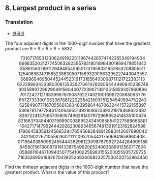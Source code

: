 ## 8. Largest product in a series

### Translation
* [한국어](./translation-ko.md)

The four adjacent digits in the 1000-digit number that have the greatest product are 9 &times; 9 &times; 8 &times; 9 = 5832.

<p align="center">
  73167176531330624919225119674426574742355349194934<br>
  96983520312774506326239578318016984801869478851843<br>
  85861560789112949495459501737958331952853208805511<br>
  12540698747158523863050715693290963295227443043557<br>
  66896648950445244523161731856403098711121722383113<br>
  62229893423380308135336276614282806444486645238749<br>
  30358907296290491560440772390713810515859307960866<br>
  70172427121883998797908792274921901699720888093776<br>
  65727333001053367881220235421809751254540594752243<br>
  52584907711670556013604839586446706324415722155397<br>
  53697817977846174064955149290862569321978468622482<br>
  83972241375657056057490261407972968652414535100474<br>
  82166370484403199890008895243450658541227588666881<br>
  16427171479924442928230863465674813919123162824586<br>
  17866458359124566529476545682848912883142607690042<br>
  24219022671055626321111109370544217506941658960408<br>
  07198403850962455444362981230987879927244284909188<br>
  84580156166097919133875499200524063689912560717606<br>
  05886116467109405077541002256983155200055935729725<br>
  71636269561882670428252483600823257530420752963450
</p>

Find the thirteen adjacent digits in the 1000-digit number that have the greatest product. What is the value of this product?
